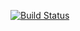 [![Build Status](https://travis-ci.org/thembajsph/waiter_webapp.svg?branch=master)](https://travis-ci.org/thembajsph/waiter_webapp)